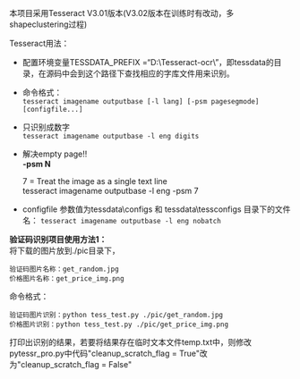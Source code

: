 本项目采用Tesseract V3.01版本(V3.02版本在训练时有改动，多shapeclustering过程)  

Tesseract用法：  
* 配置环境变量TESSDATA_PREFIX =“D:\Tesseract-ocr\”，即tessdata的目录，在源码中会到这个路径下查找相应的字库文件用来识别。  
* 命令格式：  
`tesseract imagename outputbase [-l lang] [-psm pagesegmode] [configfile...]`  
* 只识别成数字   
`tesseract imagename outputbase -l eng digits`  
* 解决empty page!!  
**-psm N**  

    7 = Treat the image as a single text line  
    tesseract imagename outputbase -l eng -psm 7  
* configfile 参数值为tessdata\configs 和 tessdata\tessconfigs 目录下的文件名： 
`tesseract imagename outputbase -l eng nobatch`  


**验证码识别项目使用方法1：**   
将下载的图片放到./pic目录下，  

	验证码图片名称：get_random.jpg  
	价格图片名称：get_price_img.png  
命令格式：  

	验证码图片识别：python tess_test.py ./pic/get_random.jpg  
	价格图片识别：python tess_test.py ./pic/get_price_img.png  
打印出识别的结果，若要将结果存在临时文本文件temp.txt中，则修改pytessr_pro.py中代码"cleanup_scratch_flag = True"改为"cleanup_scratch_flag = False"
